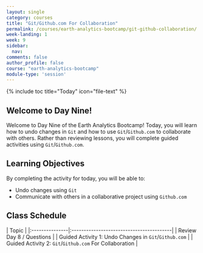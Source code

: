 ```yaml
---
layout: single
category: courses
title: "Git/Github.com For Collaboration"
permalink: /courses/earth-analytics-bootcamp/git-github-collaboration/
week-landing: 1
week: 9
sidebar:
  nav:
comments: false
author_profile: false
course: "earth-analytics-bootcamp"
module-type: 'session'
---
```

{% include toc title="Today" icon="file-text" %}

<div class="notice--info" markdown="1">

## <i class="fa fa-ship" aria-hidden="true"></i> Welcome to Day Nine!

Welcome to Day Nine of the Earth Analytics Bootcamp! Today, you will learn how to undo changes in `Git` and how to use `Git`/`Github.com` to collaborate with others. Rather than reviewing lessons, you will complete guided activities using `Git`/`Github.com`. 


## <i class="fa fa-graduation-cap" aria-hidden="true"></i> Learning Objectives

By completing the activity for today, you will be able to:

* Undo changes using `Git` 
* Communicate with others in a collaborative project using `Github.com`

</div>


## <i class="fa fa-calendar-check-o" aria-hidden="true"></i> Class Schedule

| Topic                                                     | 
|:---------------|:-----------------------------------------|
| Review Day 8 / Questions                                  | 
| Guided Activity 1: Undo Changes in `Git`/`Github.com` |
| Guided Activity 2: `Git`/`Github.com` For Collaboration |
